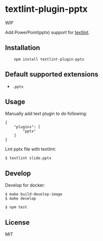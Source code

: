 # textlint-plugin-pptx

WIP

Add PowerPoint(pptx) support for [textlint](https://github.com/textlint/textlint "textlint").


## Installation

```
    npm install textlint-plugin-pptx
```

## Default supported extensions

- `.pptx`

## Usage

Manually add text plugin to do following:

```
{
    "plugins": [
        "pptx"
    ]
}
```

Lint pptx file with textlint:

```
$ textlint slide.pptx
```

## Develop

Develop for docker:

```
$ make build-develop-image
$ make develop

$ npm test
```

## License

MIT